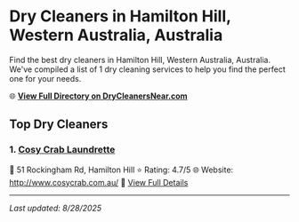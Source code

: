 # Dry Cleaners in Hamilton Hill, Western Australia, Australia

Find the best dry cleaners in Hamilton Hill, Western Australia, Australia. We've compiled a list of 1 dry cleaning services to help you find the perfect one for your needs.

🌐 **[View Full Directory on DryCleanersNear.com](https://drycleanersnear.com/city/Australia/Western%20Australia/Hamilton%20Hill)**

## Top Dry Cleaners

### 1. [Cosy Crab Laundrette](https://drycleanersnear.com/dryCleaner/68ad16241d9ee695c9252db2/cosy-crab-laundrette)
📍 51 Rockingham Rd, Hamilton Hill
⭐ Rating: 4.7/5
🌐 Website: http://www.cosycrab.com.au/
🔗 [View Full Details](https://drycleanersnear.com/dryCleaner/68ad16241d9ee695c9252db2/cosy-crab-laundrette)


---

*Last updated: 8/28/2025*
